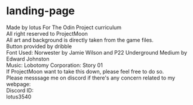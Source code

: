 # landing-page
Made by lotus
For The Odin Project curriculum <br>
All right reserved to ProjectMoon <br>
All art and background is directly taken from the game files. <br>
Button provided by dribble<br>
Font Used: Norwester by Jamie Wilson and P22 Underground Medium by Edward Johnston <br>
Music: Lobotomy Corporation: Story 01 <br>
If ProjectMoon want to take this down, please feel free to do so. <br>
Please messsage me on discord if there's any concern related to my webpage: <br>
Discord ID:<br>
lotus3540<br>
